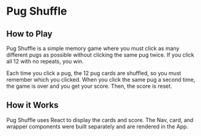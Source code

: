 # Pug Shuffle

## How to Play

Pug Shuffle is a simple memory game where you must click as many different pugs as possible without clicking the same pug twice. If you click all 12 with no repeats, you win.

Each time you click a pug, the 12 pug cards are shuffled, so you must remember which you clicked. When you click the same pug a second time, the game is over and you get your score. Then, the score is reset.

## How it Works

Pug Shuffle uses React to display the cards and score. The Nav, card, and wrapper components were built separately and are rendered in the App.
